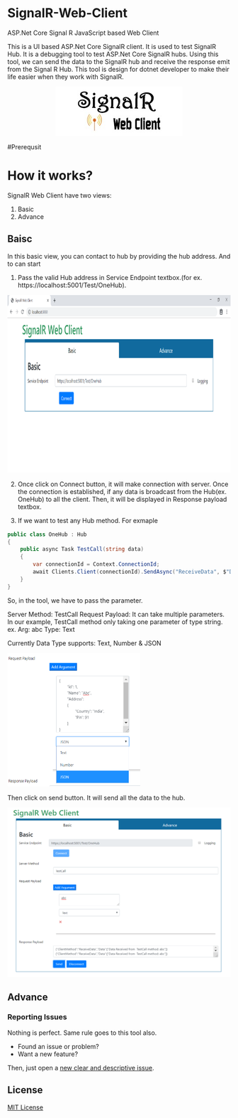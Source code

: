 # SignalR-Web-Client
ASP.Net Core Signal R JavaScript based Web Client


This is a UI based ASP.Net Core SignalR client. It is used to test SignalR Hub. It is a debugging tool to test ASP.Net Core SignalR hubs. Using this tool, we can send the data to the SignalR hub and receive the response emit from the Signal R Hub. This tool is design for dotnet developer to make their life easier when they work with SignalR.


<p align="center">
  <img src="./src/images/SignalR-Web-Client.jpg" >
  <br>
</p>


#Prerequsit


# How it works?

SignalR Web Client have two views:
1. Basic
2. Advance

## Baisc

In this basic view, you can contact to hub by providing the hub address. And to can start 

1. Pass the valid Hub address in Service Endpoint textbox.(for ex. https://localhost:5001/Test/OneHub).
<img src="./src/images/1.PNG"  width="600px" height="400px" />

2. Once click on Connect button, it will make connection with server. Once the connection is established, if any data is broadcast from the Hub(ex. OneHub) to all the client. Then, it will be displayed in Response payload textbox.

3. If we want to test any Hub method. For exmaple
```csharp
public class OneHub : Hub
{
    public async Task TestCall(string data)
    {
        var connectionId = Context.ConnectionId;
        await Clients.Client(connectionId).SendAsync("ReceiveData", $"Data Received from  TestCall method: {data}");
    }
}
```
So, in the tool, we have to pass the parameter.

Server Method: TestCall
Request Payload: It can take multiple parameters. In our example, TestCall method only taking one parameter of type string. 
ex. Arg: abc
    Type: Text

Currently Data Type supports: Text, Number & JSON

<img src="./src/images/5.png" width="300px" height="300px" />

Then click on send button. It will send all the data to the hub. 

<img src="./src/images/3.png"   />

## Advance

### Reporting Issues

Nothing is perfect. Same rule goes to this tool also.
- Found an issue or problem?
- Want a new feature?

Then, just open a [new clear and descriptive issue](../../issues/new).


## License

[MIT License](https://opensource.org/licenses/MIT)